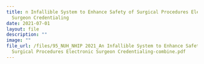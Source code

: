 ```yaml
---
title: n Infallible System to Enhance Safety of Surgical Procedures Electronic
  Surgeon Credentialing
date: 2021-07-01
layout: file
description: ""
image: ""
file_url: /files/95_NUH_NHIP 2021_An Infallible System to Enhance Safety of
  Surgical Procedures Electronic Surgeon Credentialing-combine.pdf
---
```

